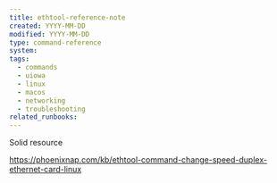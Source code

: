 ```yaml
---
title: ethtool-reference-note
created: YYYY-MM-DD
modified: YYYY-MM-DD
type: command-reference
system: 
tags:
  - commands
  - uiowa
  - linux
  - macos
  - networking
  - troubleshooting
related_runbooks:
---
```


Solid resource

https://phoenixnap.com/kb/ethtool-command-change-speed-duplex-ethernet-card-linux
